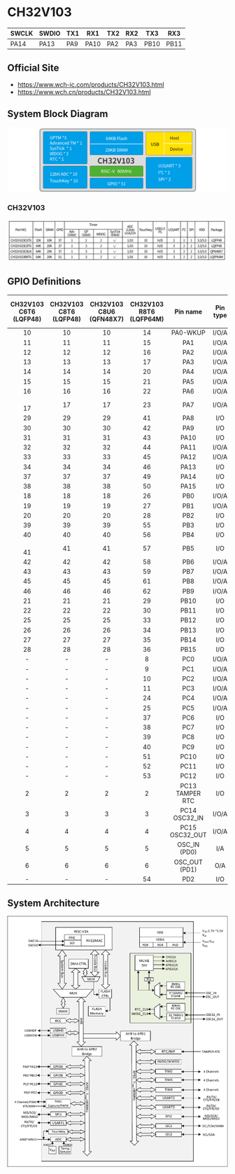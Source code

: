 # CH32V103
| SWCLK | SWDIO | TX1 | RX1  | TX2 | RX2 | TX3  | RX3  |
|-------|-------|-----|------|-----|-----|------|------|
| PA14  | PA13  | PA9 | PA10 | PA2 | PA3 | PB10 | PB11 |

## Official Site
- https://www.wch-ic.com/products/CH32V103.html
- https://www.wch.cn/products/CH32V103.html

## System Block Diagram
<img src="image/system_CH32V103.png" />

### CH32V103
<img src="image/product_CH32V103.jpg" />

## GPIO Definitions
<table>
    <thead>
        <tr>
            <th>CH32V103<br>C6T6<br>(LQFP48)</th>
            <th>CH32V103<br>C8T6<br>(LQFP48)</th>
            <th>CH32V103<br>C8U6<br>(QFN48X7)</th>
            <th>CH32V103<br>R8T6<br>(LQFP64M)</th>
            <th>Pin name</th>
            <th>Pin type</th>
            <th>Main function<br>(after reset)</th>
            <th>Note</th>
        </tr>
    </thead>
    <tbody align="center">
        <tr>
            <td>10</td>
            <td>10</td>
            <td>10</td>
            <td>14</td>
            <td>PA0-WKUP</td>
            <td>I/O/A</td>
            <td>PA0</td>
            <td></td>
        </tr>
        <tr>
            <td>11</td>
            <td>11</td>
            <td>11</td>
            <td>15</td>
            <td>PA1</td>
            <td>I/O/A</td>
            <td>PA1</td>
            <td></td>
        </tr>
        <tr>
            <td>12</td>
            <td>12</td>
            <td>12</td>
            <td>16</td>
            <td>PA2</td>
            <td>I/O/A</td>
            <td>PA2</td>
            <td>TX2</td>
        </tr>
        <tr>
            <td>13</td>
            <td>13</td>
            <td>13</td>
            <td>17</td>
            <td>PA3</td>
            <td>I/O/A</td>
            <td>PA3</td>
            <td>RX2</td>
        </tr>
        <tr>
            <td>14</td>
            <td>14</td>
            <td>14</td>
            <td>20</td>
            <td>PA4</td>
            <td>I/O/A</td>
            <td>PA4</td>
            <td></td>
        </tr>
        <tr>
            <td>15</td>
            <td>15</td>
            <td>15</td>
            <td>21</td>
            <td>PA5</td>
            <td>I/O/A</td>
            <td>PA5</td>
            <td></td>
        </tr>
        <tr>
            <td>16</td>
            <td>16</td>
            <td>16</td>
            <td>22</td>
            <td>PA6</td>
            <td>I/O/A</td>
            <td>PA6</td>
            <td></td>
        </tr>
        <tr>
            <td><br>17</td>
            <td>17</td>
            <td>17</td>
            <td>23</td>
            <td>PA7</td>
            <td>I/O/A</td>
            <td>PA7</td>
            <td></td>
        </tr>
        <tr>
            <td>29</td>
            <td>29</td>
            <td>29</td>
            <td>41</td>
            <td>PA8</td>
            <td>I/O</td>
            <td>PA8</td>
            <td></td>
        </tr>
        <tr>
            <td>30</td>
            <td>30</td>
            <td>30</td>
            <td>42</td>
            <td>PA9</td>
            <td>I/O</td>
            <td>PA9</td>
            <td>TX1</td>
        </tr>
        <tr>
            <td>31</td>
            <td>31</td>
            <td>31</td>
            <td>43</td>
            <td>PA10</td>
            <td>I/O</td>
            <td>PA10</td>
            <td>RX1</td>
        </tr>
        <tr>
            <td>32</td>
            <td>32</td>
            <td>32</td>
            <td>44</td>
            <td>PA11</td>
            <td>I/O/A</td>
            <td>PA11</td>
            <td></td>
        </tr>
        <tr>
            <td>33</td>
            <td>33</td>
            <td>33</td>
            <td>45</td>
            <td>PA12</td>
            <td>I/O/A</td>
            <td>PA12</td>
            <td></td>
        </tr>
        <tr>
            <td>34</td>
            <td>34</td>
            <td>34</td>
            <td>46</td>
            <td>PA13</td>
            <td>I/O</td>
            <td>SWDIO</td>
            <td>SWDIO</td>
        </tr>
        <tr>
            <td>37</td>
            <td>37</td>
            <td>37</td>
            <td>49</td>
            <td>PA14</td>
            <td>I/O</td>
            <td>SWCLK</td>
            <td>SWCLK</td>
        </tr>
        <tr>
            <td>38</td>
            <td>38</td>
            <td>38</td>
            <td>50</td>
            <td>PA15</td>
            <td>I/O</td>
            <td>PA15</td>
            <td></td>
        </tr>
        <tr>
            <td>18</td>
            <td>18</td>
            <td>18</td>
            <td>26</td>
            <td>PB0</td>
            <td>I/O/A</td>
            <td>PB0</td>
            <td></td>
        </tr>
        <tr>
            <td>19</td>
            <td>19</td>
            <td>19</td>
            <td>27</td>
            <td>PB1</td>
            <td>I/O/A</td>
            <td>PB1</td>
            <td></td>
        </tr>
        <tr>
            <td>20</td>
            <td>20</td>
            <td>20</td>
            <td>28</td>
            <td>PB2</td>
            <td>I/O</td>
            <td>PB2/BOOT1</td>
            <td></td>
        </tr>
        <tr>
            <td>39</td>
            <td>39</td>
            <td>39</td>
            <td>55</td>
            <td>PB3</td>
            <td>I/O</td>
            <td>PB3</td>
            <td></td>
        </tr>
        <tr>
            <td>40</td>
            <td>40</td>
            <td>40</td>
            <td>56</td>
            <td>PB4</td>
            <td>I/O</td>
            <td>PB4</td>
            <td></td>
        </tr>
        <tr>
            <td><br>41</td>
            <td>41</td>
            <td>41</td>
            <td>57</td>
            <td>PB5</td>
            <td>I/O</td>
            <td>PB5</td>
            <td></td>
        </tr>
        <tr>
            <td>42</td>
            <td>42</td>
            <td>42</td>
            <td>58</td>
            <td>PB6</td>
            <td>I/O/A</td>
            <td>PB6</td>
            <td></td>
        </tr>
        <tr>
            <td>43</td>
            <td>43</td>
            <td>43</td>
            <td>59</td>
            <td>PB7</td>
            <td>I/O/A</td>
            <td>PB7</td>
            <td></td>
        </tr>
        <tr>
            <td>45</td>
            <td>45</td>
            <td>45</td>
            <td>61</td>
            <td>PB8</td>
            <td>I/O/A</td>
            <td>PB8</td>
            <td></td>
        </tr>
        <tr>
            <td>46</td>
            <td>46</td>
            <td>46</td>
            <td>62</td>
            <td>PB9</td>
            <td>I/O/A</td>
            <td>PB9</td>
            <td></td>
        </tr>
        <tr>
            <td>21</td>
            <td>21</td>
            <td>21</td>
            <td>29</td>
            <td>PB10</td>
            <td>I/O</td>
            <td>PB10</td>
            <td>TX3</td>
        </tr>
        <tr>
            <td>22</td>
            <td>22</td>
            <td>22</td>
            <td>30</td>
            <td>PB11</td>
            <td>I/O</td>
            <td>PB11</td>
            <td>RX3</td>
        </tr>
        <tr>
            <td>25</td>
            <td>25</td>
            <td>25</td>
            <td>33</td>
            <td>PB12</td>
            <td>I/O</td>
            <td>PB12</td>
            <td></td>
        </tr>
        <tr>
            <td>26</td>
            <td>26</td>
            <td>26</td>
            <td>34</td>
            <td>PB13</td>
            <td>I/O</td>
            <td>PB13</td>
            <td></td>
        </tr>
        <tr>
            <td>27</td>
            <td>27</td>
            <td>27</td>
            <td>35</td>
            <td>PB14</td>
            <td>I/O</td>
            <td>PB14</td>
            <td></td>
        </tr>
        <tr>
            <td>28</td>
            <td>28</td>
            <td>28</td>
            <td>36</td>
            <td>PB15</td>
            <td>I/O</td>
            <td>PB15</td>
            <td></td>
        </tr>
        <tr>
            <td>-</td>
            <td>-</td>
            <td>-</td>
            <td>8</td>
            <td>PC0</td>
            <td>I/O/A</td>
            <td>PC0</td>
            <td></td>
        </tr>
        <tr>
            <td>-</td>
            <td>-</td>
            <td>-</td>
            <td>9</td>
            <td>PC1</td>
            <td>I/O/A</td>
            <td>PC1</td>
            <td></td>
        </tr>
        <tr>
            <td>-</td>
            <td>-</td>
            <td>-</td>
            <td>10</td>
            <td>PC2</td>
            <td>I/O/A</td>
            <td>PC2</td>
            <td></td>
        </tr>
        <tr>
            <td>-</td>
            <td>-</td>
            <td>-</td>
            <td>11</td>
            <td>PC3</td>
            <td>I/O/A</td>
            <td>PC3</td>
            <td></td>
        </tr>
        <tr>
            <td>-</td>
            <td>-</td>
            <td>-</td>
            <td>24</td>
            <td>PC4</td>
            <td>I/O/A</td>
            <td>PC4</td>
            <td></td>
        </tr>
        <tr>
            <td>-</td>
            <td>-</td>
            <td>-</td>
            <td>25</td>
            <td>PC5</td>
            <td>I/O/A</td>
            <td>PC5</td>
            <td></td>
        </tr>
        <tr>
            <td>-</td>
            <td>-</td>
            <td>-</td>
            <td>37</td>
            <td>PC6</td>
            <td>I/O</td>
            <td>PC6</td>
            <td></td>
        </tr>
        <tr>
            <td>-</td>
            <td>-</td>
            <td>-</td>
            <td>38</td>
            <td>PC7</td>
            <td>I/O</td>
            <td>PC7</td>
            <td></td>
        </tr>
        <tr>
            <td>-</td>
            <td>-</td>
            <td>-</td>
            <td>39</td>
            <td>PC8</td>
            <td>I/O</td>
            <td>PC8</td>
            <td></td>
        </tr>
        <tr>
            <td>-</td>
            <td>-</td>
            <td>-</td>
            <td>40</td>
            <td>PC9</td>
            <td>I/O</td>
            <td>PC9</td>
            <td></td>
        </tr>
        <tr>
            <td>-</td>
            <td>-</td>
            <td>-</td>
            <td>51</td>
            <td>PC10</td>
            <td>I/O</td>
            <td>PC10</td>
            <td></td>
        </tr>
        <tr>
            <td>-</td>
            <td>-</td>
            <td>-</td>
            <td>52</td>
            <td>PC11</td>
            <td>I/O</td>
            <td>PC11</td>
            <td></td>
        </tr>
        <tr>
            <td>-</td>
            <td>-</td>
            <td>-</td>
            <td>53</td>
            <td>PC12</td>
            <td>I/O</td>
            <td>PC12</td>
            <td></td>
        </tr>
        <tr>
            <td>2</td>
            <td>2</td>
            <td>2</td>
            <td>2</td>
            <td>PC13<br>TAMPER RTC</td>
            <td>I/O</td>
            <td>PC13</td>
            <td></td>
        </tr>
        <tr>
            <td>3</td>
            <td>3</td>
            <td>3</td>
            <td>3</td>
            <td>PC14<br>OSC32_IN</td>
            <td>I/O/A</td>
            <td>PC14</td>
            <td></td>
        </tr>
        <tr>
            <td>4</td>
            <td>4</td>
            <td>4</td>
            <td>4</td>
            <td>PC15<br>OSC32_OUT</td>
            <td>I/O/A</td>
            <td>PC15</td>
            <td></td>
        </tr>
        <tr>
            <td>5</td>
            <td>5</td>
            <td>5</td>
            <td>5</td>
            <td>OSC_IN<br>(PD0)</td>
            <td>I/A</td>
            <td>OSC_IN</td>
            <td>not available</td>
        </tr>
        <tr>
            <td>6</td>
            <td>6</td>
            <td>6</td>
            <td>6</td>
            <td>OSC_OUT<br>(PD1)</td>
            <td>O/A</td>
            <td>OSC_OUT</td>
            <td>not available</td>
        </tr>
        <tr>
            <td>-</td>
            <td>-</td>
            <td>-</td>
            <td>54</td>
            <td>PD2</td>
            <td>I/O</td>
            <td>PD2</td>
            <td></td>
        </tr>
    </tbody>
</table>

## System Architecture
<img src="image/architecture_CH32V103.png" />
